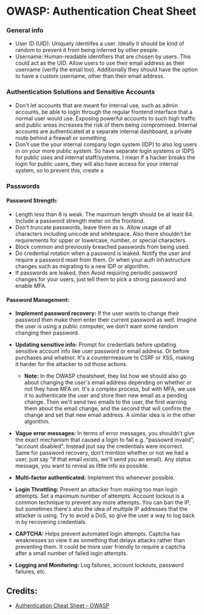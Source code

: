 # OWASP: Authentication Cheat Sheet

### General info
- User ID (UID): Uniquely identiifes a user. Ideally it should be kind of random to prevent it from being inferred by other people.
- Username: Human-readable identifiers that are chosen by users. This could act as the UID. Allow users to use their email address as their username (verify the email too). Additionally they should have the option to have a custom username, other than their email address.

### Authentication Solutions and Sensitive Accounts
- Don't let accounts that are meant for internal use, such as admin accounts, be able to login through the regular frontend interface that a normal user would use. Exposing powerful accounts to such high traffic and public areas increases the risk of them being compromised. Internal accounts are authenticated at a separate internal dashboard, a private route behind a firewall or something.
- Don't use the your internal company login system (IDP) to also log users in on your more public system. So have separate login systems or IDPS for public uses and internal staff/systems. I mean if a hacker breaks the login for public users, they will also have access for your internal system, so to prevent this, create a 

### Passwords

#### Password Strength:
- Length less than 8 is weak. The maximum length should be at least 64. Include a password strength meter on the frontend.
- Don't truncate passwords, leave them as is. Allow usage of all characters including unicode and whitespace. Also there shouldn't be requirements for upper or lowercase, number, or special characters.
- Block common and previously breached passwords from being used.
- Do credential rotation when a password is leaked. Notify the user and require a password reset from them. Or when your auth infrastructure changes such as migrating to a new IDP or algorithm.
- If passwords are leaked, then Avoid requiring periodic password changes for your users, just tell them to pick a strong password and enable MFA.

#### Password Management:
- **Implement password recovery:** If the user wants to change their password then make them enter their current password as well. Imagine the user is using a public computer, we don't want some random changing their password.
- **Updating sensitive info:** Prompt for credentials before updating sensitive account info like user password or email address. Or before purchases and whatnot. It's a countermeasure to CSRF or XSS, making it harder for the attacker to od those actions.

  - **Note:** In the OWASP cheatsheet, they list how we should also go about changing the user's email address depending on whether or not they have MFA on. It's a complex process, but with MFA, we use it to authenticate the user and store their new email as a pending change. Then we'll send two emails to the user, the first warning them about the email change, and the second that will confirm the change and set that new email address. A similar idea is in the other algorithm. 

- **Vague error messages:** In terms of error messages, you shouldn't give the exact mechanism that caused a login to fail e.g. "passowrd invalid", "account disabled". Instead jsut say the credentials were incorrect. Same for password recovery, don't mention whether or not we had a user, just say "If that email exists, we'll send you an email). Any status message, you want to reveal as little info as possible. 
- **Multi-factor authenticated:** Implement this whenever possible.
- **Login Throttling:** Prevent an attacker from making too man login attempts. Set a maximum number of attempts. Account lockout is a common technique to prevent any more attempts. You can ban the IP, but sometimes there's also the idea of multiple IP addresses that the attacker is using. Try to avoid a DoS, so give the user a way to log back in by recovering credentials.
- **CAPTCHA:** Helps prevent automated login attempts. Captcha has weaknesses so view it as something that delays attacks rather than preventing them. It could be more user friendly to require a captcha after a small number of failed login attempts.
- **Logging and Monitoring:** Log failures, account lockouts, password failures, etc.



## Credits:
- [Authentication Cheat Sheet - OWASP](https://cheatsheetseries.owasp.org/cheatsheets/Authentication_Cheat_Sheet.html#authentication-general-guidelines)